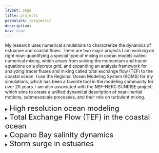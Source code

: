```yaml
---
layout: page
title: projects
permalink: /projects/
description:
nav: true
---
```

My research uses numerical simulations to characterize the dynamics of estuarine and coastal flows. There are two major projects I am working on right now: quantifying a special type of mixing in ocean models called numerical mixing, which arises from solving the momentum and tracer equations on a discrete grid, and expanding an analysis framework for analyzing tracer fluxes and mixing called total exchange flow (TEF) to the coastal ocean. I use the Regional Ocean Modeling System (ROMS) for my simulations, which has been a favorite tool in the modeling community for over 20 years. I am also associated with the NSF-NERC SUNRISE project, which aims to create a unified dynamical description of near-inertial motions, submesoscale processes, and their role on turbulent mixing.

<details>
  <summary> <font size="+2" > High resolution ocean modeling </font>  </summary>
  <img src = "../_pages/domain_whole.jpg" alt="domain_whole"> <br>

  The TXLA model domain covers the entire continental slope and is mainly used for investigations of shelf processes, which are heavily influenced by discharge from the Mississippi and Atchafalaya rivers. We are using a high resolution nested implementation of the TXLA model developed by <a href="https://www.researchgate.net/profile/Daijiro-Kobashi">Daijiro Kobashi</a> to study submesoscale processes, which are small scale processes that are characterized by strong currents, large vertical motions, and elevated mixing. The image below shows plots of the surface salinity and normalized vorticity fields. As you can see, the nested grid does not differ that much from the native grid in terms of salinity, but the vorticity field resolves an entire swath of new processes! <br>
  <img src = "../_pages/model_domain.jpg" alt="domain">
</details>
<!-- <details>
<summary> <font size="+3" > Quantifying numerical mixing the in the TXLA model </font>  </summary>
  <!-- <img src = "../_pages/model_domain.jpg" alt="domain"> -->

  <!-- Numerical mixing is the mixing generated by the discretization of advection schemes. We aim to quantify the numerical mixing in the TXLA model because it can be bigger than the physical (real) mixing resolved by the model. In the figure above,  the black box indicates the location of a two-way nested grid that has five times the native resolution of the model. Our goal is to compare mixing between the native grid and high resolution child grid using tracer variance budgets. Preliminary results suggest that numerical mixing is approximately halved for the child grid relative to the parent due to newly resolved processes.  
</details> -->
<details>
  <summary> <font size="+2" > Total Exchange Flow (TEF) in the coastal ocean </font>  </summary>
  <img src = "../_pages/tef_ts.png" alt="TEF"> <br>

  TEF was originally developed by Parker MacCready for looking at tracer fluxes and mixing for estuaries. TEF involves taking a control volume or transect, and binning corresponding tracer fluxes in a coordinate of your choosing. In the Gulf, the salinity is the primary tracer that controls the density structure close to the plume but temperature can become important when river input is low. The figure shown above is a temperature-salinity (TS) diagram of the total volume flux, salt flux, and salinity anomaly squared into and out of the nested grid integrated over the entire simulation. It is normalized by its maximum value so you can clearly see how complex the flow structure is if you don't average it. Note that the salinity anomaly squared flux spans a much larger salinity range because we remove the effects of the mean salinity to quantify the salinity anomaly. In the future we also plan to look at mixing in both salinity and temperature space!
</details>

<details>
  <summary> <font size="+2" > Copano Bay salinity dynamics </font>  </summary>
  <img src = "../_pages/Copano.png" alt="Copano"> <br>

  As an REU student, I worked on characterizing the salinity structure of Copano Bay, an inverse estuary on the Gulf Coast. The inverse circulation causes some interesting dynamics to occur. For example, plotting the normalized salinity difference versus the salinity gradient at the estuary mouth reveals just how weird the salinity structure is. this project is currently being worked on by <a href="Tianxiang Gao](https://ocean.tamu.edu/people/profiles/students/gaotianxiang.html">Tianxiang Gao</a>
</details>


<details>
  <summary> <font size="+2" > Storm surge in estuaries </font>  </summary>
  <img src = "../_pages/sss_combined.png" alt="surge"> <br>
During my undergrad, I worked on the Sensing Storm Surge Project, which investigated storm surge in several Maine estuaries. I helped set up and maintain the citizen science network. The first picture is me prepping a mooring in Bass Harbor. The next figure is taken from our manuscript that shows observed surge in two estuaries, which demonstrates the effects of convergence on surge height.
</details>

